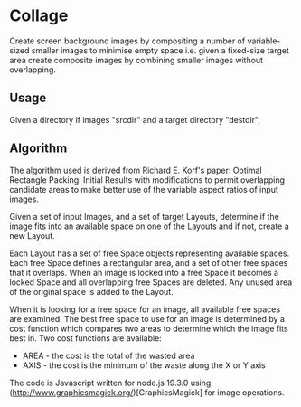 # Collage
Create screen background images by compositing a number of variable-sized smaller images to minimise empty space i.e. given a fixed-size target area create composite images by combining smaller images without overlapping.

## Usage

Given a directory if images "srcdir" and a target directory "destdir",


## Algorithm

The algorithm used is derived from Richard E. Korf's paper: Optimal Rectangle Packing: Initial Results with modifications to permit overlapping candidate areas to make better use of the variable aspect ratios of input images.

Given a set of input Images, and a set of target Layouts, determine if the image fits into an available space on one of the Layouts and if not, create a new Layout.

Each Layout has a set of free Space objects representing available spaces. Each free Space defines a rectangular area, and a set of other free spaces that it overlaps. When an image is locked into a free Space it becomes a locked Space and all overlapping free Spaces are deleted. Any unused area of the original space is added to the Layout.

When it is looking for a free space for an image, all available free spaces are examined. The best free space to use for an image is determined by a cost function which compares two areas to determine which the image fits best in. Two cost functions are available:
* AREA - the cost is the total of the wasted area
* AXIS - the cost is the minimum of the waste along the X or Y axis

The code is Javascript written for node.js 19.3.0 using (http://www.graphicsmagick.org/)[GraphicsMagick] for image operations.

